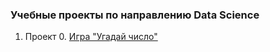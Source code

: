 ### Учебные проекты по направлению Data Science
1. Проект 0. [Игра "Угадай число"](guess-number-task)